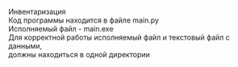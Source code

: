 Инвентаризация  
Код программы находится в файле main.py  
Исполняемый файл - main.exe  
Для корректной работы исполняемый файл и текстовый файл с данными,  
должны находиться  в одной директории
